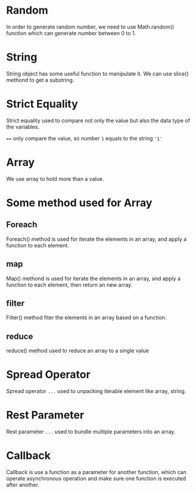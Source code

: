 # Random

In order to generate random number, we need to use Math.random() function which can generate number between 0 to 1.

# String

String object has some useful function to manipulate it. We can use slice() methond to get a substring.

# Strict Equality

Strict equality used to compare not only the value but also the data type of the variables.

`==` only compare the value, so number `1` equals to the string `'1'`

# Array

We use array to hold more than a value. 

# Some method used for Array
## Foreach

Foreach() method is used for iterate the elements in an array, and apply a function to each element.

## map

Map() methond is used for iterate the elements in an array, and apply a function to each element, then return an new array.

## filter

Filter() method fiter the elements in an array based on a function.

## reduce
reduce() method used to reduce an array to a single value

# Spread Operator

Spread operator `...` used to unpacking iterable element like array, string.

# Rest Parameter

Rest parameter `...` used to bundle multiple parameters into an array.

# Callback

Callback is use a function as a parameter for another function, which can operate asynchronous operation and make sure one function is executed after another.

